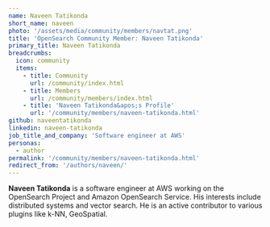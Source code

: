 ```yaml
---
name: Naveen Tatikonda
short_name: naveen
photo: '/assets/media/community/members/navtat.png'
title: 'OpenSearch Community Member: Naveen Tatikonda'
primary_title: Naveen Tatikonda
breadcrumbs:
  icon: community
  items:
    - title: Community
      url: /community/index.html
    - title: Members
      url: /community/members/index.html
    - title: 'Naveen Tatikonda&apos;s Profile'
      url: '/community/members/naveen-tatikonda.html'
github: naveentatikonda
linkedin: naveen-tatikonda
job_title_and_company: 'Software engineer at AWS'
personas:
  - author
permalink: '/community/members/naveen-tatikonda.html'
redirect_from: '/authors/naveen/'
---
```


**Naveen Tatikonda** is a software engineer at AWS working on the OpenSearch Project and Amazon OpenSearch Service. His interests include distributed systems and vector search. He is an active contributor to various plugins like k-NN, GeoSpatial.

